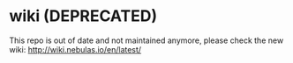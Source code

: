 # wiki (DEPRECATED)
This repo is out of date and not maintained anymore, please check the new wiki: http://wiki.nebulas.io/en/latest/
